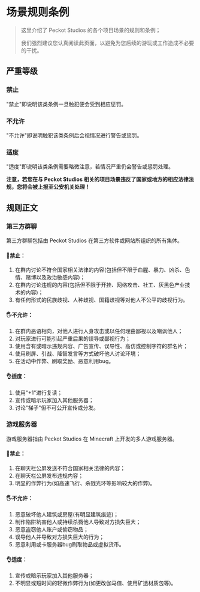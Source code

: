 # 场景规则条例

> 这里介绍了 Peckot Studios 的各个项目场景的规则和条例；
>
> 我们强烈建议您认真阅读此页面，以避免为您后续的游玩或工作造成不必要的干扰。

## 严重等级

### 禁止

"禁止"即说明该类条例一旦触犯便会受到相应惩罚。

### 不允许

"不允许"即说明触犯该类条例后会视情况进行警告或惩罚。

### 适度

"适度"即说明该类条例需要略微注意，若情况严重仍会警告或惩罚处理。

**注意，若您在与 Peckot Studios 相关的项目场景违反了国家或地方的相应法律法规，您将会被上报至公安机关处理！**

## 规则正文

### 第三方群聊

第三方群聊包括由 Peckot Studios 在第三方软件或网站所组织的所有集体。

#### 🚫禁止：

1. 在群内讨论不符合国家相关法律的内容(包括但不限于血腥、暴力、凶杀、色情、赌博以及政治敏感内容)；
2. 在群内讨论违规的内容(包括但不限于开挂、网络攻击、社工、灰黑色产业技术的内容)；
3. 有任何形式的民族歧视、人种歧视、国籍歧视等对他人不公平的歧视行为。

#### 🖐️不允许：

1. 在群内恶语相向，对他人进行人身攻击或以任何理由鄙视以及嘲讽他人；
2. 对玩家进行可能引起严重后果的误导或鄙视行为；
3. 使用含有或暗示违规内容、广告宣传、误导性、高仿或控制字符的群名片；
4. 使用刷屏、引战、降智发言等方式破坏他人讨论环境；
5. 在活动中作弊、刷取奖励、恶意利用bug。

#### 👌适度：

1. 使用"+1"进行复读；
2. 宣传或暗示玩家加入其他服务器；
3. 讨论"梯子"但不可公开宣传或分发。

### 游戏服务器

游戏服务器指由 Peckot Studios 在 Minecraft 上开发的多人游戏服务器。

#### 🚫禁止：

1. 在聊天栏公屏发送不符合国家相关法律的内容；
2. 在聊天栏公屏发布违规内容；
3. 明显的作弊行为(如高速飞行、杀戮光环等影响较大的作弊)。

#### 🖐️不允许：

1. 恶意破坏他人建筑或房屋(有明显建筑痕迹)；
2. 制作陷阱坑害他人或持续杀戮他人导致对方损失巨大；
3. 恶意盗窃他人账户或偷窃物品；
4. 误导他人并导致对方损失巨大的行为；
5. 恶意利用或卡服务器bug刷取物品或虚拟货币。

#### 👌适度：

1. 宣传或暗示玩家加入其他服务器；
2. 不明显或短时间的轻微作弊行为(如更改伽马值、使用矿透材质包等)。